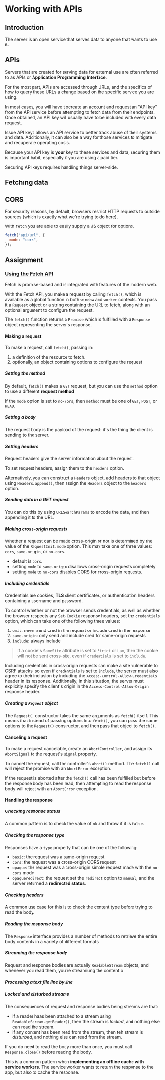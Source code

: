 # Working with APIs

## Introduction

The server is an open service that serves data to anyone that wants to use it.

## APIs

Servers that are created for serving data for external use are often referred
to as APIs or **Application Programming Interface**.

For the most part, APIs are accessed through URLs, and the specifics of how to
query these URLs a change based on the specific service you are using.

In most cases, you will have t ocreate an account and request an "API key" from
the API service before attempting to fetch data from their endpoints. Once
obtained, an API key will usually have to be included with every data request.

Issue API keys allows an API service to better track abuse of their systems and
data. Additionally, it can also be a way for those services to mitigate and
recuperate operating costs.

Because your API key is **your** key to these services and data, securing them
is important habit, especially if you are using a paid tier.

Securing API keys requires handling things server-side.

## Fetching data

## CORS

For security reasons, by default, browsers restrict HTTP requests to outside
sources (which is exactly what we're trying to do here).

With `fetch` you are able to easily supply a JS object for options.

```javascript
fetch("api/url", {
  mode: "cors",
});
```

## Assignment

### [Using the Fetch API](https://developer.mozilla.org/en-US/docs/Web/API/Fetch_API/Using_Fetch)

Fetch is promise-based and is integrated with features of the modern web.

With the Fetch API, you make a request by calling `fetch()`, which is available
as a global function in both `window` and `worker` contexts. You pass it a
`Request` object or a string containing the URL to fetch, along with an
optional argument to configure the request.

The `fetch()` function returns a `Promise` which is fulfilled with a `Response`
object representing the server's response.

#### Making a request

To make a request, call `fetch()`, passing in:

1. a definition of the resource to fetch.
1. optionally, an object containing options to configure the request

##### Setting the method

By default, `fetch()` makes a `GET` request, but you can use the `method`
option to use a different **request method**

If the `mode` option is set to `no-cors`, then `method` must be one of `GET`,
`POST`, or `HEAD`.

##### Setting a body

The request body is the payload of the request: it's the thing the client is
sending to the server.

##### Setting headers

Request headers give the server information about the request.

To set request headers, assign them to the `headers` option.

Alternatively, you can construct a `Headers` object, add headers to that object
using `Headers.append()`, then assign the `Headers` object to the `headers`
option.

##### Sending data in a GET request

You can do this by using `URLSearchParams` to encode the data, and then
appending it to the URL.

##### Making cross-origin requests

Whether a request can be made cross-origin or not is determined by the value of
the `RequestInit.mode` option. This may take one of three values: `cors`,
`same-origin`, or `no-cors`.

- default is `cors`.
- setting `mode` to `same-origin` disallows cross-origin requests completely
- setting `mode` to `no-cors` disables CORS for cross-origin requests.

##### Including credentials

Credentials are cookies, **TLS** client certificates, or authentication headers
containing a username and password.

To control whether or not the browser sends credentials, as well as whether the
browser respects any `Set-Cookie` response headers, set the `credentials`
option, which can take one of the following three values:

1. `omit`: never send cred in the request or include cred in the response
1. `same-origin`: only send and include cred for same-origin requests
1. `include`: always include

> If a cookie's `SameSite` attribute is set to `Strict` or `Lax`, then the
> cookie will not be sent cross-site, even if `credentials` is set to
> `include`.

Including credentials in cross-origin requests can make a site vulnerable to
CSRF attacks, so even if `credentials` is set to `include`, the server must
also agree to their inclusion by including the
`Access-Control-Allow-Credentials` header in its response. Additionally, in
this situation, the server must explicitly specify the client's origin in the
`Access-Control-Allow-Origin` response header.

##### Creating a `Request` object

The `Request()` constructor takes the same arguments as `fetch()` itself. This
means that instead of passing options into `fetch()`, you can pass the same
options to the `Request()` constructor, and then pass that object to `fetch()`.

#### Canceling a request

To make a request cancelable, create an `AbortController`, and assign its
`AbortSignal` to the request's `signal` property.

To cancel the request, call the controller's `abort()` method. The `fetch()`
call will reject the promise with an `AbortError` exception.

If the request is aborted after the `fetch()` call has been fulfilled but
before the response body has been read, then attempting to read the response
body will reject with an `AbortError` exception.

#### Handling the response

##### Checking response status

A common pattern is to check the value of `ok` and throw if it is `false`.

##### Checking the response type

Responses have a `type` property that can be one of the following:

- `basic`: the request was a same-origin request
- `cors`: the request was a cross-origin CORS request
- `opaque`: the request was a cross-origin simple request made with the
  `no-cors` mode
- `opaqueredirect`: the request set the `redirect` option to `manual`, and the
  server returned a **redirected status**.

##### Checking headers

A common use case for this is to check the content type before trying to read
the body.

##### Reading the response body

The `Response` interface provides a number of methods to retrieve the entire
body contents in a variety of different formats.

##### Streaming the response body

Request and response bodies are actually `ReadableStream` objects, and whenever
you read them, you're streamiung the content.o

##### Processing a text file line by line

##### Locked and disturbed streams

The consequences of request and response bodies being streams are that:

- if a reader haas been attached to a stream using
  `ReadableStream.getReader()`, then the stream is _locked_, and nothing else
  can read the stream.
- if any content has been read from the stream, then teh stream is _disturbed_,
  and nothing else can read from the stream.

If you do need to read the body more than once, you must call
`Response.clone()` before reading the body.

This is a common pattern when **implementing an offline cache with service
workers**. The service worker wants to return the response to the app, but also
to cache the response.

